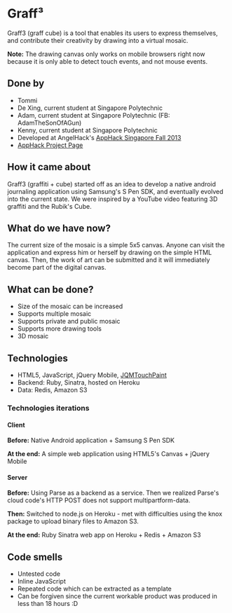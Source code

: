 # Graff³Graff3 (graff cube) is a tool that enables its users to express themselves, and contribute their creativity by drawing into a virtual mosaic.**Note:** The drawing canvas only works on mobile browsers right now because it is only able to detect touch events, and not mouse events.## Done by* Tommi* De Xing, current student at Singapore Polytechnic* Adam, current student at Singapore Polytechnic (FB: AdamTheSonOfAGun)* Kenny, current student at Singapore Polytechnic* Developed at AngelHack's [AppHack Singapore Fall 2013](http://www.hackathon.io/apphack14)* [AppHack Project Page](http://www.hackathon.io/projects/3709)	## How it came aboutGraff3 (graffiti + cube) started off as an idea to develop a native android journaling  application using Samsung's S Pen SDK, and eventually evolved into the current state. We were inspired by a YouTube video featuring 3D graffiti and the Rubik's Cube. ## What do we have now?The current size of the mosaic is a simple 5x5 canvas. Anyone can visit the application and express him or herself by drawing on the simple HTML canvas. Then, the work of art can be submitted and it will immediately become part of the digital canvas.## What can be done?* Size of the mosaic can be increased* Supports multiple mosaic* Supports private and public mosaic* Supports more drawing tools* 3D mosaic## Technologies* HTML5, JavaScript, jQuery Mobile, [JQMTouchPaint](https://github.com/Rockncoder/JQMTouchPaint)* Backend: Ruby, Sinatra, hosted on Heroku* Data: Redis, Amazon S3### Technologies iterations#### Client**Before:** Native Android application + Samsung S Pen SDK**At the end:** A simple web application using HTML5's Canvas + jQuery Mobile#### Server**Before:** Using Parse as a backend as a service. Then we realized Parse's cloud code's HTTP POST does not support multipartform-data.**Then:** Switched to node.js on Heroku - met with difficulties using the knox package to upload binary files to Amazon S3.**At the end:** Ruby Sinatra web app on Heroku + Redis + Amazon S3## Code smells* Untested code* Inline JavaScript* Repeated code which can be extracted as a template* Can be forgiven since the current workable product was produced in less than 18 hours :D